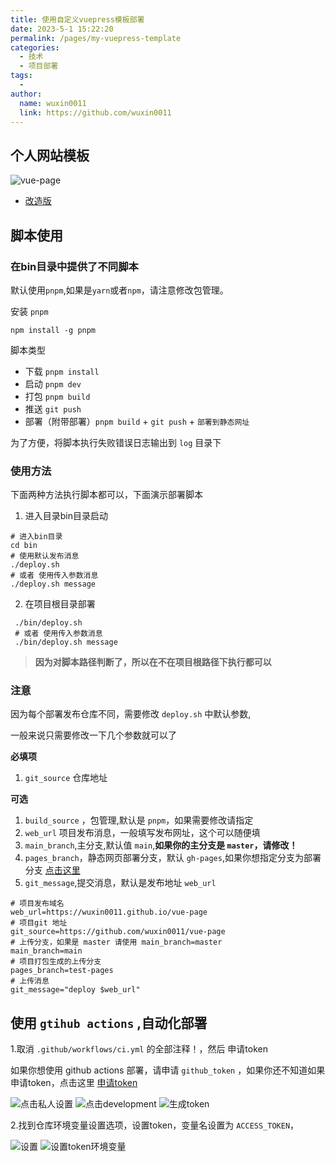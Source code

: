 ```yaml
---
title: 使用自定义vuepress模板部署
date: 2023-5-1 15:22:20
permalink: /pages/my-vuepress-template
categories: 
  - 技术
  - 项目部署
tags: 
  - 
author: 
  name: wuxin0011
  link: https://github.com/wuxin0011
---
```



## 个人网站模板

![vue-page](https://cdn.staticaly.com/gh/wuxin0011/blog-resource@main/vue-page/vue-page-index.png)

- [改造版](https://wuxin0011.github.io/vue-page)





## 脚本使用



### 在bin目录中提供了不同脚本

默认使用`pnpm`,如果是`yarn`或者`npm`，请注意修改包管理。

安装 `pnpm`

```shell
npm install -g pnpm
```

脚本类型

 - 下载 `pnpm install`
 - 启动 `pnpm dev`
 - 打包 `pnpm build`
 - 推送 `git push`
 - 部署（附带部署）`pnpm build` + `git push` + `部署到静态网址`

 
为了方便，将脚本执行失败错误日志输出到 `log` 目录下

 ### 使用方法

 下面两种方法执行脚本都可以，下面演示部署脚本
 
 1. 进入目录bin目录启动 

 ```shell
 # 进入bin目录
 cd bin
 # 使用默认发布消息
 ./deploy.sh 
 # 或者 使用传入参数消息
./deploy.sh message
 ```


 2. 在项目根目录部署
```shell
 ./bin/deploy.sh 
 # 或者 使用传入参数消息
 ./bin/deploy.sh message
 ```

>  **因为对脚本路径判断了，所以在不在项目根路径下执行都可以**

### 注意

因为每个部署发布仓库不同，需要修改 `deploy.sh` 中默认参数,

一般来说只需要修改一下几个参数就可以了

**必填项**

1. `git_source` 仓库地址


**可选**
1. `build_source` ，包管理,默认是 `pnpm`，如果需要修改请指定
2. `web_url` 项目发布消息，一般填写发布网址，这个可以随便填
3. `main_branch`,主分支,默认值 `main`,**如果你的主分支是 `master`，请修改！**
4. `pages_branch`，静态网页部署分支，默认 `gh-pages`,如果你想指定分支为部署分支 [点击这里](https://docs.github.com/zh/pages/getting-started-with-github-pages/configuring-a-publishing-source-for-your-github-pages-site)
5. `git_message`,提交消息，默认是发布地址 `web_url`

```shell
# 项目发布域名
web_url=https://wuxin0011.github.io/vue-page
# 项目git 地址
git_source=https://github.com/wuxin0011/vue-page
# 上传分支，如果是 master 请使用 main_branch=master
main_branch=main
# 项目打包生成的上传分支
pages_branch=test-pages
# 上传消息
git_message="deploy $web_url"
```






 ## 使用 `gtihub actions` ,自动化部署


1.取消 `.github/workflows/ci.yml` 的全部注释！，然后 申请token

 如果你想使用 github actions 部署，请申请 `github_token` ，如果你还不知道如果申请token，点击这里 [申请token](https://github.com/settings/personal-access-tokens)

![点击私人设置](https://cdn.staticaly.com/gh/wuxin0011/blog-resource@main/vue-page/github-token-setting.png)
![点击development](https://cdn.staticaly.com/gh/wuxin0011/blog-resource@main/vue-page/vue-token-setting-2.png)
![生成token](https://cdn.staticaly.com/gh/wuxin0011/blog-resource@main/vue-page/gtihub-token-setting-3.png)

2.找到仓库环境变量设置选项，设置token，变量名设置为 `ACCESS_TOKEN`，

 ![设置](https://cdn.staticaly.com/gh/wuxin0011/blog-resource@main/vue-page/vue-page-setting.png)
 ![设置token环境变量](https://cdn.staticaly.com/gh/wuxin0011/blog-resource@main/vue-page/vue-page-variable.png)



 
